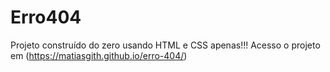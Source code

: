 # Erro404

Projeto construído do zero usando HTML e CSS apenas!!!
Acesso o projeto em (https://matiasgith.github.io/erro-404/)
